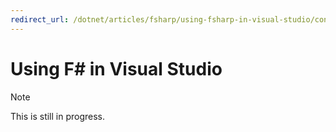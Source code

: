 ```yaml
---
redirect_url: /dotnet/articles/fsharp/using-fsharp-in-visual-studio/configuring-projects
---
```


# Using F# in Visual Studio

> [!NOTE]
This is still in progress.